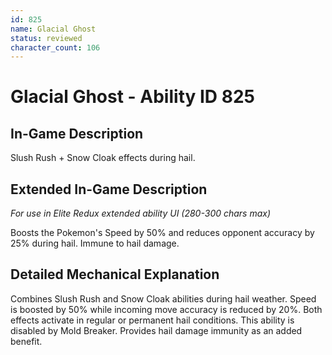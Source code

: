 ```yaml
---
id: 825
name: Glacial Ghost
status: reviewed
character_count: 106
---
```


# Glacial Ghost - Ability ID 825

## In-Game Description
Slush Rush + Snow Cloak effects during hail.

## Extended In-Game Description
*For use in Elite Redux extended ability UI (280-300 chars max)*

Boosts the Pokemon's Speed by 50% and reduces opponent accuracy by 25% during hail. Immune to hail damage. 

## Detailed Mechanical Explanation

Combines Slush Rush and Snow Cloak abilities during hail weather. Speed is boosted by 50% while incoming move accuracy is reduced by 20%. Both effects activate in regular or permanent hail conditions. This ability is disabled by Mold Breaker. Provides hail damage immunity as an added benefit.